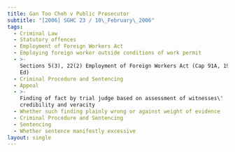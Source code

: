 ```yaml
---
title: Gan Too Cheh v Public Prosecutor
subtitle: "[2006] SGHC 23 / 10\_February\_2006"
tags:
  - Criminal Law
  - Statutory offences
  - Employment of Foreign Workers Act
  - Employing foreign worker outside conditions of work permit
  - >-
    Sections 5(3), 22(2) Employment of Foreign Workers Act (Cap 91A, 1997 Rev
    Ed)
  - Criminal Procedure and Sentencing
  - Appeal
  - >-
    Finding of fact by trial judge based on assessment of witnesses\'
    credibility and veracity
  - Whether such finding plainly wrong or against weight of evidence
  - Criminal Procedure and Sentencing
  - Sentencing
  - Whether sentence manifestly excessive
layout: single
---
```


